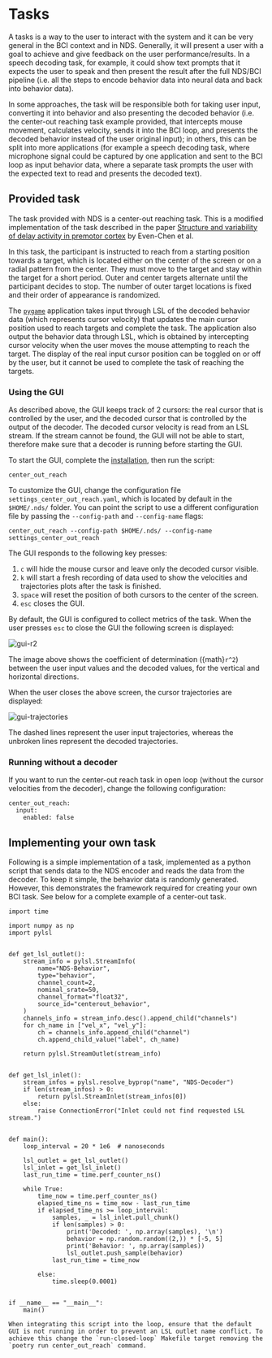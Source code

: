 # Tasks

A tasks is a way to the user to interact with the system and it can be very general in the BCI context and in NDS.
Generally, it will present a user with a goal to achieve and give feedback on the user performance/results. In a speech decoding task, for example, it could show text prompts that it expects the user to speak and then present the result after the full NDS/BCI pipeline (i.e. all the steps to encode behavior data into neural data and back into behavior data).

In some approaches, the task will be responsible both for taking user input, converting it into behavior and also presenting the decoded behavior (i.e. the center-out reaching task example provided, that intercepts mouse movement, calculates velocity, sends it into the BCI loop, and presents the decoded behavior instead of the user original input); in others, this can be split into more applications (for example a speech decoding task, where microphone signal could be captured by one application and sent to the BCI loop as input behavior data, where a separate task prompts the user with the expected text to read and presents the decoded text).

## Provided task

The task provided with NDS is a center-out reaching task. This is a modified implementation of the task described in the paper [Structure and variability of delay activity in premotor cortex](https://journals.plos.org/ploscompbiol/article?id=10.1371/journal.pcbi.1006808) by Even-Chen et al. 

In this task, the participant is instructed to reach from a starting position towards a target, which is located either on the center of the screen or on a radial pattern from the center. They must move to the target and stay within the target for a short period. Outer and center targets alternate until the participant decides to stop. The number of outer target locations is fixed and their order of appearance is randomized.

The [`pygame`](https://www.pygame.org/) application takes input through LSL of the decoded behavior data (which represents cursor velocity) that updates the main cursor position used  to reach targets and complete the task. The application also output the behavior data through LSL, which is obtained by intercepting cursor velocity when the user moves the mouse attempting to reach the target. The display of the real input cursor position can be toggled on or off by the user, but it cannot be used to complete the task of reaching the targets.

### Using the GUI

As described above, the GUI keeps track of 2 cursors: the real cursor that is controlled by the user, and the decoded cursor that is controlled by the output of the decoder. The decoded cursor velocity is read from an LSL stream. If the stream cannot be found, the GUI will not be able to start, therefore make sure that a decoder is running before starting the GUI.

To start the GUI, complete the [installation](installation.md), then run the script:

```
center_out_reach
```

To customize the GUI, change the configuration file `settings_center_out_reach.yaml`, which is located by default in the `$HOME/.nds/` folder. You can point the script to use a different configuration file by passing the `--config-path` and `--config-name` flags:

```
center_out_reach --config-path $HOME/.nds/ --config-name settings_center_out_reach
```

The GUI responds to the following key presses:

1. `c` will hide the mouse cursor and leave only the decoded cursor visible.
2. `k` will start a fresh recording of data used to show the velocities and trajectories plots after the task is finished.
3. `space` will reset the position of both cursors to the center of the screen.
4. `esc` closes the GUI.

By default, the GUI is configured to collect metrics of the task. When the user presses `esc` to close the GUI the following screen is displayed:

![gui-r2](images/gui-r2.png)

The image above shows the coefficient of determination ({math}`r^2`) between the user input values and the decoded values, for the vertical and horizontal directions.

When the user closes the above screen, the cursor trajectories are displayed:

![gui-trajectories](images/gui-trajectories.png)

The dashed lines represent the user input trajectories, whereas the unbroken lines represent the decoded trajectories.

### Running without a decoder

If you want to run the center-out reach task in open loop (without the cursor velocities from the decoder), change the following configuration:

```
center_out_reach:
  input:
    enabled: false
```

## Implementing your own task

Following is a simple implementation of a task, implemented as a python script that sends data to the NDS encoder and reads the data from the decoder.
To keep it simple, the behavior data is randomly generated.
However, this demonstrates the framework required for creating your own BCI task.
See below for a complete example of a center-out task.

```
import time

import numpy as np
import pylsl


def get_lsl_outlet():
    stream_info = pylsl.StreamInfo(
        name="NDS-Behavior",
        type="behavior",
        channel_count=2,
        nominal_srate=50,
        channel_format="float32",
        source_id="centerout_behavior",
    )
    channels_info = stream_info.desc().append_child("channels")
    for ch_name in ["vel_x", "vel_y"]:
        ch = channels_info.append_child("channel")
        ch.append_child_value("label", ch_name)

    return pylsl.StreamOutlet(stream_info)


def get_lsl_inlet():
    stream_infos = pylsl.resolve_byprop("name", "NDS-Decoder")
    if len(stream_infos) > 0:
        return pylsl.StreamInlet(stream_infos[0])
    else:
        raise ConnectionError("Inlet could not find requested LSL stream.")


def main():
    loop_interval = 20 * 1e6  # nanoseconds

    lsl_outlet = get_lsl_outlet()
    lsl_inlet = get_lsl_inlet()
    last_run_time = time.perf_counter_ns()

    while True:
        time_now = time.perf_counter_ns()
        elapsed_time_ns = time_now - last_run_time
        if elapsed_time_ns >= loop_interval:
            samples, _ = lsl_inlet.pull_chunk()
            if len(samples) > 0:
                print('Decoded: ', np.array(samples), '\n')
                behavior = np.random.random((2,)) * [-5, 5]
                print('Behavior: ', np.array(samples))
                lsl_outlet.push_sample(behavior)
            last_run_time = time_now

        else:
            time.sleep(0.0001)


if __name__ == "__main__":
    main()
```

```{note}
When integrating this script into the loop, ensure that the default GUI is not running in order to prevent an LSL outlet name conflict. To achieve this change the `run-closed-loop` Makefile target removing the `poetry run center_out_reach` command.
```

